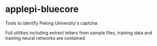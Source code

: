 applepi-bluecore
================
Tools to identify Peking University's captcha. 

Full utilities including extract letters from sample files, training data and training neural networks are contained.

